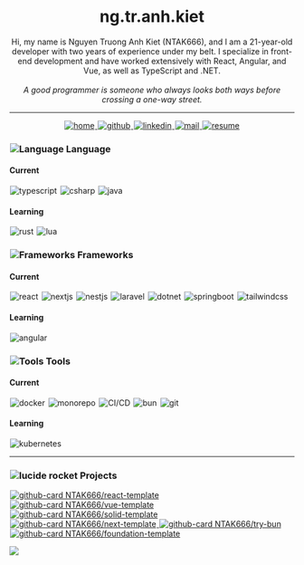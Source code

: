 <div align="center">
<h1>ng.tr.anh.kiet</h1>
<span>Hi, my name is Nguyen Truong Anh Kiet (NTAK666), and I am a 21-year-old developer with two years of experience
under my belt. I specialize in front-end development and have worked extensively with React, Angular, and Vue, as well
as TypeScript and .NET.</span>
<br/>
<br/>
<i style="font-size:14px">A good programmer is someone who always looks both ways before crossing a one-way street.</i>
</div>

<hr/>

<div align="center">
  <a title="home" href="https://blog.nguyentruonganhkiet.work">
    <picture>
      <source media="(prefers-color-scheme: dark)" srcset="https://brainy-lion-umbrella.cyclic.app/core/icon-button/lucide?t=dark&i=home">
      <img alt="home" src="https://brainy-lion-umbrella.cyclic.app/core/icon-button/lucide?t=light&i=home" hspace="1">
    </picture>
  </a>
  <a title="github" href="https://github.com/NTAK666">
    <picture>
      <source media="(prefers-color-scheme: dark)" srcset="https://brainy-lion-umbrella.cyclic.app/core/icon-button/lucide?t=dark&i=github">
      <img alt="github" src="https://brainy-lion-umbrella.cyclic.app/core/icon-button/lucide?t=light&i=github" hspace="1">
    </picture>
  </a>
  <a title="bento" href="https://www.linkedin.com/in/nguyentruonganhkiet">
    <picture>
      <source media="(prefers-color-scheme: dark)" srcset="https://brainy-lion-umbrella.cyclic.app/core/icon-button/lucide?t=dark&i=linkedin">
      <img alt="linkedin" src="https://brainy-lion-umbrella.cyclic.app/core/icon-button/lucide?t=light&i=linkedin" hspace="1">
    </picture>
  </a>
  <a title="mode" href="mailto:nguyentruonganhkiet.work@gmail.com">
    <picture>
      <source media="(prefers-color-scheme: dark)" srcset="https://brainy-lion-umbrella.cyclic.app/core/icon-button/lucide?t=dark&i=mail">
      <img alt="mail" src="https://brainy-lion-umbrella.cyclic.app/core/icon-button/lucide?t=light&i=mail" hspace="1">
    </picture>
  </a>
  <a title="mode" href="https://blog.nguyentruonganhkiet.work/assets/resume/CV_NGUYEN_TRUONG_ANH_KIET.pdf">
    <picture>
      <source media="(prefers-color-scheme: dark)" srcset="https://brainy-lion-umbrella.cyclic.app/core/icon-button/lucide?t=dark&i=contact">
      <img alt="resume" src="https://brainy-lion-umbrella.cyclic.app/core/icon-button/lucide?t=light&i=contact" hspace="1">
    </picture>
  </a>
</div>


<h3 id="frameworks" style="display:flex;align-items: start; gap:3px">
  <picture>
    <source media="(prefers-color-scheme: dark)" srcset="https://brainy-lion-umbrella.cyclic.app/icon/lucide?t=dark&i=globe">
    <img alt="Language" src="https://brainy-lion-umbrella.cyclic.app//icon/lucide?t=light&i=globe" hspace="1">
  </picture>
  <span>
    Language
  </span>
</h3>

<h4>
  Current
</h4>

<p align="left">
  <picture title="typescript">
    <source media="(prefers-color-scheme: dark)" srcset="https://brainy-lion-umbrella.cyclic.app/core/icon-button/simple?t=dark&i=si-typescript">
    <img alt="typescript" src="https://brainy-lion-umbrella.cyclic.app/core/icon-button/simple?t=light&i=si-typescript" hspace="1">
  </picture>
  <picture title="csharp">
    <source media="(prefers-color-scheme: dark)" srcset="https://brainy-lion-umbrella.cyclic.app/core/icon-button/simple?t=dark&i=si-csharp">
    <img alt="csharp" src="https://brainy-lion-umbrella.cyclic.app/core/icon-button/simple?t=light&i=si-csharp" hspace="1">
  </picture>
  <picture title="java">
    <source media="(prefers-color-scheme: dark)" srcset="https://brainy-lion-umbrella.cyclic.app/core/icon-button/simple?t=dark&i=si-openjdk">
    <img alt="java" src="https://brainy-lion-umbrella.cyclic.app/core/icon-button/simple?t=light&i=si-openjdk" hspace="1">
  </picture>
</p>

<h4>
  Learning
</h4>

<p align="left">
  <picture title="rust">
    <source media="(prefers-color-scheme: dark)" srcset="https://brainy-lion-umbrella.cyclic.app/core/icon-button/simple?t=dark&i=si-rust">
    <img alt="rust" src="https://brainy-lion-umbrella.cyclic.app/core/icon-button/simple?t=light&i=rust" hspace="1">
  </picture>
  <picture title="lua">
    <source media="(prefers-color-scheme: dark)" srcset="https://brainy-lion-umbrella.cyclic.app/core/icon-button/simple?t=dark&i=si-lua">
    <img alt="lua" src="https://brainy-lion-umbrella.cyclic.app/core/icon-button/simple?t=light&i=lua" hspace="1">
  </picture>
</p>

<h3 id="frameworks" style="display:flex;align-items: start; gap:3px">
  <picture>
    <source media="(prefers-color-scheme: dark)" srcset="https://brainy-lion-umbrella.cyclic.app/icon/lucide?t=dark&i=scan">
    <img alt="Frameworks" src="https://brainy-lion-umbrella.cyclic.app//icon/lucide?t=light&i=scan" hspace="1">
  </picture>
  <span>
    Frameworks
  </span>
</h3>

<h4>
  Current
</h4>

<p align="left">
  <picture title="react">
    <source media="(prefers-color-scheme: dark)" srcset="https://brainy-lion-umbrella.cyclic.app/core/icon-button/simple?t=dark&i=si-react">
    <img alt="react" src="https://brainy-lion-umbrella.cyclic.app/core/icon-button/simple?t=light&i=si-react" hspace="1">
  </picture>
  <picture title="nextjs">
    <source media="(prefers-color-scheme: dark)" srcset="https://brainy-lion-umbrella.cyclic.app/core/icon-button/simple?t=dark&i=si-nextdotjs">
    <img alt="nextjs" src="https://brainy-lion-umbrella.cyclic.app/core/icon-button/simple?t=light&i=si-nextdotjs" hspace="1">
  </picture>
  <picture title="nestjs">
    <source media="(prefers-color-scheme: dark)" srcset="https://brainy-lion-umbrella.cyclic.app/core/icon-button/simple?t=dark&i=si-nestjs">
    <img alt="nestjs" src="https://brainy-lion-umbrella.cyclic.app/core/icon-button/simple?t=light&i=si-nestjs" hspace="1">
  </picture>
  <picture title="laravel">
    <source media="(prefers-color-scheme: dark)" srcset="https://brainy-lion-umbrella.cyclic.app/core/icon-button/simple?t=dark&i=si-laravel">
    <img alt="laravel" src="https://brainy-lion-umbrella.cyclic.app/core/icon-button/simple?t=light&i=si-laravel" hspace="1">
  </picture>
  <picture title="dotnet">
    <source media="(prefers-color-scheme: dark)" srcset="https://brainy-lion-umbrella.cyclic.app/core/icon-button/simple?t=dark&i=si-dotnet">
    <img alt="dotnet" src="https://brainy-lion-umbrella.cyclic.app/core/icon-button/simple?t=light&i=si-dotnet" hspace="1">
  </picture>
  <picture title="springboot">
    <source media="(prefers-color-scheme: dark)" srcset="https://brainy-lion-umbrella.cyclic.app/core/icon-button/simple?t=dark&i=si-springboot">
    <img alt="springboot" src="https://brainy-lion-umbrella.cyclic.app/core/icon-button/simple?t=light&i=si-springboot" hspace="1">
  </picture>
  <picture title="tailwindcss">
    <source media="(prefers-color-scheme: dark)" srcset="https://brainy-lion-umbrella.cyclic.app/core/icon-button/simple?t=dark&i=si-tailwindcss">
    <img alt="tailwindcss" src="https://brainy-lion-umbrella.cyclic.app/core/icon-button/simple?t=light&i=si-tailwindcss" hspace="1">
  </picture>
</p>

<h4>
  Learning
</h4>

<p align="left">
  <picture title="angular">
    <source media="(prefers-color-scheme: dark)" srcset="https://brainy-lion-umbrella.cyclic.app/core/icon-button/simple?t=dark&i=si-angular">
    <img alt="angular" src="https://brainy-lion-umbrella.cyclic.app/core/icon-button/simple?t=light&i=si-angular" hspace="1">
  </picture>
</p>

<h3 id="frameworks" style="display:flex;align-items: start; gap:3px">
  <picture>
    <source media="(prefers-color-scheme: dark)" srcset="https://brainy-lion-umbrella.cyclic.app/icon/lucide?t=dark&i=hammer">
    <img alt="Tools" src="https://brainy-lion-umbrella.cyclic.app//icon/lucide?t=light&i=hammer" hspace="1">
  </picture>
  <span>
    Tools
  </span>
</h3>

<h4>
  Current
</h4>

<p align="left">
  <picture title="docker">
    <source media="(prefers-color-scheme: dark)" srcset="https://brainy-lion-umbrella.cyclic.app/core/icon-button/simple?t=dark&i=si-docker">
    <img alt="docker" src="https://brainy-lion-umbrella.cyclic.app/core/icon-button/simple?t=light&i=si-docker" hspace="1">
  </picture>
  <picture title="monorepo">
    <source media="(prefers-color-scheme: dark)" srcset="https://brainy-lion-umbrella.cyclic.app/core/icon-button/lucide?t=dark&i=layers">
    <img alt="monorepo" src="https://brainy-lion-umbrella.cyclic.app/core/icon-button/lucide?t=light&i=layers" hspace="1">
  </picture>
  <picture title="CI/CD">
    <source media="(prefers-color-scheme: dark)" srcset="https://brainy-lion-umbrella.cyclic.app/core/icon-button/simple?t=dark&i=si-circleci">
    <img alt="CI/CD" src="https://brainy-lion-umbrella.cyclic.app/core/icon-button/simple?t=light&i=si-circleci" hspace="1">
  </picture>
  <picture title="bun">
    <source media="(prefers-color-scheme: dark)" srcset="https://brainy-lion-umbrella.cyclic.app/core/icon-button/simple?t=dark&i=si-bun">
    <img alt="bun" src="https://brainy-lion-umbrella.cyclic.app/core/icon-button/simple?t=light&i=si-bun" hspace="1">
  </picture>
  <picture title="git">
    <source media="(prefers-color-scheme: dark)" srcset="https://brainy-lion-umbrella.cyclic.app/core/icon-button/simple?t=dark&i=si-git">
    <img alt="git" src="https://brainy-lion-umbrella.cyclic.app/core/icon-button/simple?t=light&i=si-git" hspace="1">
  </picture>
</p>

<h4>
  Learning
</h4>

<p align="left">
  <picture title="kubernetes">
    <source media="(prefers-color-scheme: dark)" srcset="https://brainy-lion-umbrella.cyclic.app/core/icon-button/simple?t=dark&i=si-kubernetes">
    <img alt="kubernetes" src="https://brainy-lion-umbrella.cyclic.app/core/icon-button/simple?t=light&i=si-kubernetes" hspace="1">
  </picture>
</p>

<hr/>

<h3 id="frameworks" style="display:flex;align-items: start; gap:3px">
  <picture>
    <source media="(prefers-color-scheme: dark)" srcset="https://brainy-lion-umbrella.cyclic.app///icon/lucide?t=dark&i=rocket">
    <img alt="lucide rocket" src="https://brainy-lion-umbrella.cyclic.app///icon/lucide?t=light&i=rocket" hspace="1">
  </picture>
  <span>
    Projects
  </span>
</h3>

<p align="left">
  <a title="NTAK666/try-bun" href="https://github.com/NTAK666/react-template">
    <picture>
      <source media="(prefers-color-scheme: dark)" srcset="https://brainy-lion-umbrella.cyclic.app/github/repo?t=dark&o=NTAK666&r=react-template&si=si-react|si-typescript">
      <img alt="github-card NTAK666/react-template" src="https://brainy-lion-umbrella.cyclic.app/github/repo?t=light&o=NTAK666&r=react-template&si=si-react|si-typescript" hspace="1">
    </picture>
  </a>
  <a title="NTAK666/try-bun" href="https://github.com/NTAK666/vue-template">
    <picture>
      <source media="(prefers-color-scheme: dark)" srcset="https://brainy-lion-umbrella.cyclic.app/github/repo?t=dark&o=NTAK666&r=vue-template&si=si-vuedotjs|si-typescript">
      <img alt="github-card NTAK666/vue-template" src="https://brainy-lion-umbrella.cyclic.app/github/repo?t=light&o=NTAK666&r=vue-template&si=si-vuedotjs|si-typescript" hspace="1">
    </picture>
  </a>
  <a title="NTAK666/try-bun" href="https://github.com/NTAK666/solid-template">
    <picture>
      <source media="(prefers-color-scheme: dark)" srcset="https://brainy-lion-umbrella.cyclic.app/github/repo?t=dark&o=NTAK666&r=solid-template&si=si-solid|si-typescript">
      <img alt="github-card NTAK666/solid-template" src="https://brainy-lion-umbrella.cyclic.app/github/repo?t=light&o=NTAK666&r=solid-template&si=si-solid|si-typescript" hspace="1">
    </picture>
  </a>
  <a title="NTAK666/try-bun" href="https://github.com/NTAK666/next-template">
    <picture>
      <source media="(prefers-color-scheme: dark)" srcset="https://brainy-lion-umbrella.cyclic.app/github/repo?t=dark&o=NTAK666&r=next-template&si=si-nextdotjs|si-typescript">
      <img alt="github-card NTAK666/next-template" src="https://brainy-lion-umbrella.cyclic.app/github/repo?t=light&o=NTAK666&r=next-template&si=si-nextdotjs|si-typescript" hspace="1">
    </picture>
  </a>
  <a title="NTAK666/try-bun" href="https://github.com/NTAK666/try-bun">
    <picture>
      <source media="(prefers-color-scheme: dark)" srcset="https://brainy-lion-umbrella.cyclic.app/github/repo?t=dark&o=NTAK666&r=try-bun&si=si-bun|si-typescript">
      <img alt="github-card NTAK666/try-bun" src="https://brainy-lion-umbrella.cyclic.app/github/repo?t=light&o=NTAK666&r=try-bun&si=si-bun|si-typescript" hspace="1">
    </picture>
  </a>  
  <a title="NTAK666/foundation-template" href="https://github.com/NTAK666/foundation-template">
    <picture>
      <source media="(prefers-color-scheme: dark)" srcset="https://brainy-lion-umbrella.cyclic.app/github/repo?t=dark&o=NTAK666&r=foundation-template&si=si-npm|si-typescript">
      <img alt="github-card NTAK666/foundation-template" src="https://brainy-lion-umbrella.cyclic.app/github/repo?t=light&o=NTAK666&r=foundation-template&si=si-npm|si-typescript" hspace="1">
    </picture>
  </a>
</p>

[![](https://visitcount.itsvg.in/api?id=NTAK666&icon=2&color=12)](https://visitcount.itsvg.in)
